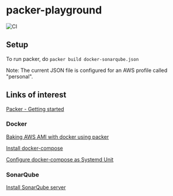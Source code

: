 # packer-playground

![CI](https://github.com/dallinwright/packer-playground/workflows/CI/badge.svg)

## Setup

To run packer, do `packer build docker-sonarqube.json`

Note: The current JSON file is configured for an AWS profile called "personal".

## Links of interest

[Packer - Getting started](https://www.packer.io/intro/getting-started/)

### Docker
[Baking AWS AMI with docker using packer](https://programmaticponderings.com/2017/03/06/baking-aws-ami-with-new-docker-ce-using-packer/)

[Install docker-compose](https://docs.docker.com/compose/install/#install-compose-on-linux-systems)

[Configure docker-compose as Systemd Unit](https://github.com/docker/compose/issues/4266)

### SonarQube
[Install SonarQube server](https://docs.sonarqube.org/latest/setup/install-server/)
